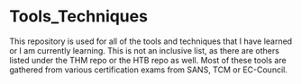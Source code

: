 # Tools_Techniques

This repository is used for all of the tools and techniques that I have learned or I am currently learning. This is not an inclusive list, as there are others listed under the THM repo or the HTB repo as well. Most of these tools are gathered from various certification exams from SANS, TCM or EC-Council.
